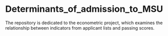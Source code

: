 # Determinants_of_admission_to_MSU
The repository is dedicated to the econometric project, which examines the relationship between indicators from applicant lists and passing scores.
